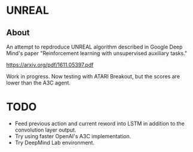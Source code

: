 # UNREAL

## About

An attempt to repdroduce UNREAL algorithm described in Google Deep Mind's paper "Reinforcement learning with unsupervised auxiliary tasks."

https://arxiv.org/pdf/1611.05397.pdf

Work in progress. Now testing with ATARI Breakout, but the scores are lower than the A3C agent.



# TODO
- Feed previous action and current reword into LSTM in addition to the convolution layer output.
- Try using faster OpenAI's A3C implementation.
- Try DeepMind Lab environment.

